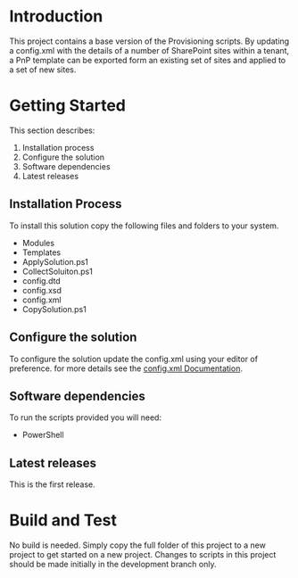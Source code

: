# Introduction 
This project contains a base version of the Provisioning scripts. By updating a config.xml with the details of a number of SharePoint sites within a tenant, a PnP template can be exported form an existing set of sites and applied to a set of new sites. 

# Getting Started
This section describes:

1. Installation process
2. Configure the solution
2. Software dependencies
3. Latest releases

## Installation Process

To install this solution copy the following files and folders to your system. 

- Modules
- Templates
- ApplySolution.ps1
- CollectSoluiton.ps1
- config.dtd
- config.xsd
- config.xml
- CopySolution.ps1

## Configure the solution
To configure the solution update the config.xml using your editor of preference. for more details see the [config.xml Documentation](Documentation/config.md).

## Software dependencies
To run the scripts provided you will need:

- PowerShell

## Latest releases
This is the first release.


# Build and Test
No build is needed. Simply copy the full folder of this project to a new project to get started on a new project. Changes to scripts in this project should be made initially in the development branch only.



